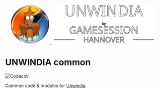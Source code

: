 <p align="center">
  <a href="https://github.com/gsh-lan/unwindia" target="blank"><img src="https://raw.githubusercontent.com/GSH-LAN/Unwindia/main/.resources/images/logo.png" height="128" alt="unwindia logo">
  <a href="https://github.com/gsh-lan/unwindia" target="blank"><img src="https://raw.githubusercontent.com/GSH-LAN/Unwindia/main/.resources/images/header.svg" height="128" alt="unwindia header" /></a>
</p>

# UNWINDIA common

![Codecov](https://img.shields.io/codecov/c/gh/GSH-LAN/Unwindia_common?style=flat-square&token=D3ME50U8KT)


Common code & modules for [Unwindia](https://github.com/GSH-LAN/Unwindia)
